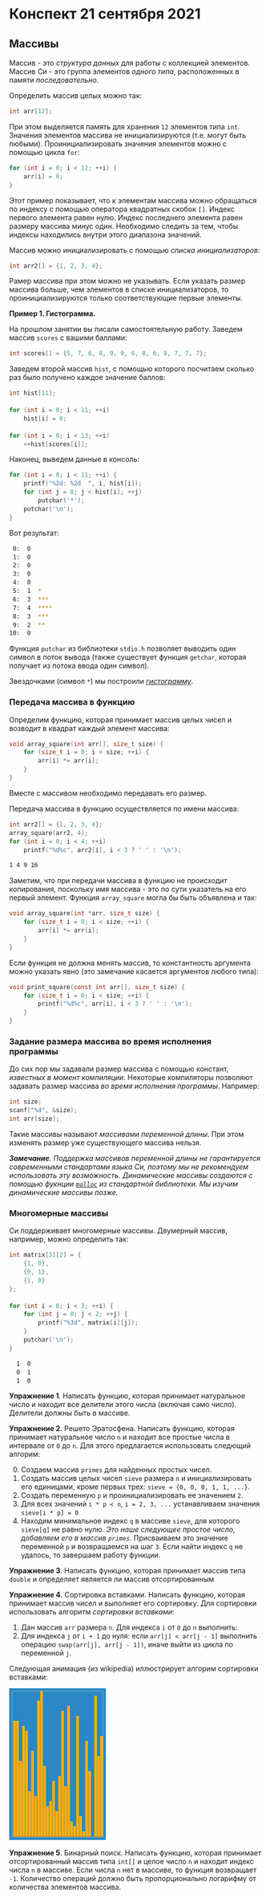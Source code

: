# Конспект 21 сентября 2021

## Массивы

Массив - это *структура данных* для работы с коллекцией элементов. Массив Си - это группа элементов *одного типа*, расположенных в памяти *последовательно*.

Определить массив целых можно так:

```c
int arr[12];
```

При этом выделяется память для хранения `12` элементов типа `int`. Значения элементов массива не инициализируются (т.е. могут быть любыми). Проинициализировать значения элементов можно с помощью цикла `for`:

```c
for (int i = 0; i < 12; ++i) {
    arr[i] = 0;
}
```

Этот пример показывает, что к элементам массива можно обращаться по индексу с помощью оператора квадратных скобок `[]`. Индекс первого элемента равен нулю. Индекс последнего элемента равен размеру массива минус один. Необходимо следить за тем, чтобы индексы находились внутри этого диапазона значений.

Массив можно инициализировать с помощью *списка инициализаторов*:

```c
int arr2[] = {1, 2, 3, 4};
```

Рамер массива при этом можно не указывать. Если указать размер массива больше, чем элементов в списке инициализаторов, то проинициализируются только соответствующие первые элементы.

**Пример 1. Гистограмма.**

На прошлом занятии вы писали самостоятельную работу. Заведем массив `scores` с вашими баллами:

```c
int scores[] = {5, 7, 6, 8, 9, 9, 6, 8, 6, 8, 7, 7, 7};
```

Заведем второй массив `hist`, с помощью которого посчитаем сколько раз было получено каждое значение баллов:

```c
int hist[11];
    
for (int i = 0; i < 11; ++i)
    hist[i] = 0;

for (int i = 0; i < 13; ++i)
    ++hist[scores[i]];
```

Наконец, выведем данные в консоль:

```c
for (int i = 0; i < 11; ++i) {
    printf("%2d: %2d  ", i, hist[i]);
    for (int j = 0; j < hist[i]; ++j)
        putchar('*');
    putchar('\n');
}
```

Вот результат:

```bash
 0:  0  
 1:  0  
 2:  0  
 3:  0  
 4:  0  
 5:  1  *
 6:  3  ***
 7:  4  ****
 8:  3  ***
 9:  2  **
10:  0
```

Функция `putchar` из библиотеки `stdio.h` позволяет выводить один символ в поток вывода (также существует функция `getchar`, которая получает из потока ввода один символ).

Звездочками (символ `*`) мы построили [*гистограмму*](https://ru.wikipedia.org/wiki/%D0%93%D0%B8%D1%81%D1%82%D0%BE%D0%B3%D1%80%D0%B0%D0%BC%D0%BC%D0%B0).

### Передача массива в функцию

Определим функцию, которая принимает массив целых чисел и возводит в квадрат каждый элемент массива:

```c
void array_square(int arr[], size_t size) {
    for (size_t i = 0; i < size; ++i) {
        arr[i] *= arr[i];
    }
}
```

Вместе с массивом необходимо передавать его размер.

Передача массива в функцию осуществляется по имени массива:

```c
int arr2[] = {1, 2, 3, 4};
array_square(arr2, 4);
for (int i = 0; i < 4; ++i)
    printf("%d%c", arr2[i], i < 3 ? ' ' : '\n');
```

```bash
1 4 9 16
```

Заметим, что при передачи массива в функцию не происходит копирования, поскольку имя массива - это по сути указатель на его первый элемент. Функция `array_square` могла бы быть объявлена и так:

```c
void array_square(int *arr, size_t size) {
    for (size_t i = 0; i < size; ++i) {
        arr[i] *= arr[i];
    }
}
```

Если функция не должна менять массив, то константность аргумента можно указать явно (это замечание касается аргументов любого типа):

```c
void print_square(const int arr[], size_t size) {
    for (size_t i = 0; i < size; ++i) {
        printf("%d%c", arr[i], i < 3 ? ' ' : '\n');
    }
}
```

### Задание размера массива во время исполнения программы

До сих пор мы задавали размер массива с помощью констант, *известных в момент компиляции*. Некоторые компиляторы позволяют задавать размер массива *во время исполнения программы*. Например:

```c
int size;
scanf("%d", &size);
int arr[size];
```

Такие массивы называют *массивами переменной длины*. При этом изменять размер уже существующего массива нельзя.

***Замечание**. Поддержка массивов переменной длины не гарантируется современными стандартами языка Си, поэтому мы не рекомендуем использовать эту возможность. Динамические массивы создаются с помощью фукнции [`malloc`](https://en.cppreference.com/w/c/memory/malloc) из стандартной библиотеки. Мы изучим динамические массивы позже.*

### Многомерные массивы

Си поддерживает многомерные массивы. Двумерный массив, например, можно определить так:

```c
int matrix[3][2] = {
    {1, 0},
    {0, 1},
    {1, 0}
};

for (int i = 0; i < 3; ++i) {
    for (int j = 0; j < 2; ++j) {
        printf("%3d", matrix[i][j]);
    }
    putchar('\n');
}
```

```bash
  1  0
  0  1
  1  0
```

**Упражнение 1**. Написать функцию, которая принимает натуральное число и находит все делители этого числа (включая само число). Делители должны быть в массиве.

**Упражнение 2**. Решето Эратосфена. Написать функцию, которая принимает натуральное число `n` и находит все простые числа в интервале от `0` до `n`. Для этого предлагается использовать следющий алгорим:

0. Создаем массив `primes` для найденных простых чисел.
1. Создать массив целых чисел `sieve` размера `n` и инициализировать его единицами, кроме первых трех: `sieve = {0, 0, 0, 1, 1, ...}`.
2. Создать переменную `p` и проинициализировать ее значением `2`.
3. Для всех значений `i * p < n`, `i = 2, 3, ...` устанавливаем значения `sieve[i * p] = 0`
4. Находим минимальное индекс `q` в массиве `sieve`, для которого `sieve[q]` не равно нулю. *Это наше следующее простое число, добавляем его в массив `primes`*. Присваиваем это значение переменной `p` и возвращаемся на шаг `3`. Если найти индекс `q` не удалось, то завершаем работу функции.

**Упражнение 3**. Написать функцию, которая принимает массив типа `double` и определяет является ли массив отсортированным

**Упражнение 4**. Сортировка вставками. Написать функцию, которая принимает массив чисел и выполняет его сортировку. Для сортировки использовать алгоритм *сортировки вставками*:

1. Дан массив `arr` размера `n`. Для индекса `i` от `0` до `n` выполнить:
2. Для индекса `j` от `i + 1` до нуля: если `arr[j] < arr[j - 1]` выполнить операцию `swap(arr[j], arr[j - 1])`, иначе выйти из цикла по переменной `j`.

Следующая анимация (из wikipedia) иллюстрирует алгорим сортировки вставками:

![](Insertion_sort.gif)

**Упражнение 5**. Бинарный поиск. Написать функцию, которая принимает отсортированный массив типа `int[]` и целое число `n` и находит индекс числа `n` в массиве. Если числа `n` нет в массиве, то функция возвращает `-1`. Количество операций должно быть пропорционально логарифму от количества элементов массива.
